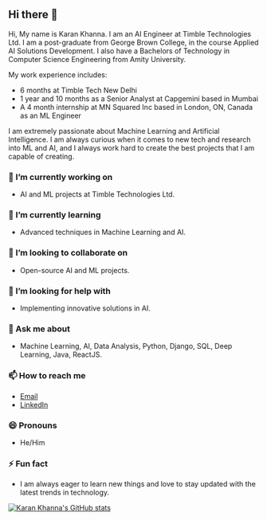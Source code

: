 ## Hi there 👋

<!--
**kkviper1/kkviper1** is a ✨ _special_ ✨ repository because its `README.md` (this file) appears on your GitHub profile.

Here are some ideas to get you started:

- 🔭 I’m currently working on ...
- 🌱 I’m currently learning ...
- 👯 I’m looking to collaborate on ...
- 🤔 I’m looking for help with ...
- 💬 Ask me about ...
- 📫 How to reach me: ...
- 😄 Pronouns: ...
- ⚡ Fun fact: ...
-->
Hi, My name is Karan Khanna. I am an AI Engineer at Timble Technologies Ltd. I am a post-graduate from George Brown College, in the course Applied AI Solutions Development. I also have a Bachelors of Technology in Computer Science Engineering from Amity University.

My work experience includes:
- 6 months at Timble Tech New Delhi
- 1 year and 10 months as a Senior Analyst at Capgemini based in Mumbai
- A 4 month internship at MN Squared Inc based in London, ON, Canada as an ML Engineer

I am extremely passionate about Machine Learning and Artificial Intelligence. I am always curious when it comes to new tech and research into ML and AI, and I always work hard to create the best projects that I am capable of creating.

### 🔭 I’m currently working on
- AI and ML projects at Timble Technologies Ltd.

### 🌱 I’m currently learning
- Advanced techniques in Machine Learning and AI.

### 👯 I’m looking to collaborate on
- Open-source AI and ML projects.

### 🤔 I’m looking for help with
- Implementing innovative solutions in AI.

### 💬 Ask me about
- Machine Learning, AI, Data Analysis, Python, Django, SQL, Deep Learning, Java, ReactJS.

### 📫 How to reach me
- [Email](mailto:karankhanna1499@gmail.com)
- [LinkedIn](https://www.linkedin.com/in/karan-khanna-74191185)

### 😄 Pronouns
- He/Him

### ⚡ Fun fact
- I am always eager to learn new things and love to stay updated with the latest trends in technology.

[![Karan Khanna's GitHub stats](https://github-readme-stats.vercel.app/api?username=kkviper1)](https://github.com/anuraghazra/github-readme-stats)
